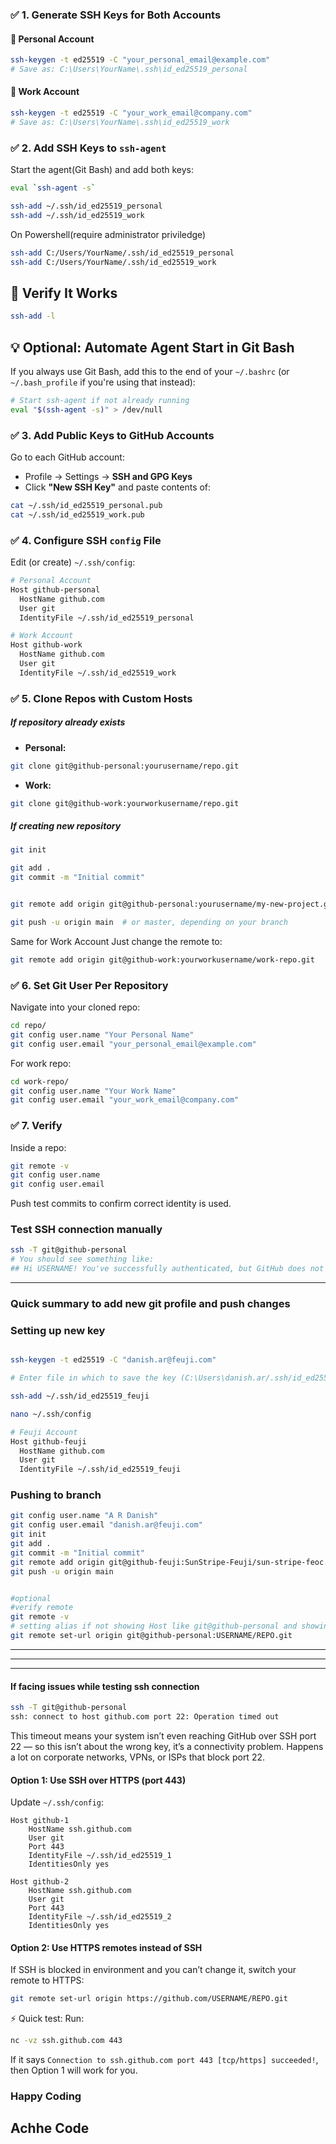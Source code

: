 
### ✅ 1. Generate SSH Keys for Both Accounts

#### 🧑 Personal Account

```bash
ssh-keygen -t ed25519 -C "your_personal_email@example.com"
# Save as: C:\Users\YourName\.ssh\id_ed25519_personal
```

#### 💼 Work Account

```bash
ssh-keygen -t ed25519 -C "your_work_email@company.com"
# Save as: C:\Users\YourName\.ssh\id_ed25519_work
```


### ✅ 2. Add SSH Keys to `ssh-agent`


Start the agent(Git Bash) and add both keys:

```bash
eval `ssh-agent -s`

ssh-add ~/.ssh/id_ed25519_personal
ssh-add ~/.ssh/id_ed25519_work
```

On Powershell(require administrator priviledge)

```bash
ssh-add C:/Users/YourName/.ssh/id_ed25519_personal
ssh-add C:/Users/YourName/.ssh/id_ed25519_work
```


## 🧪 Verify It Works

```bash
ssh-add -l
```

## 💡 Optional: Automate Agent Start in Git Bash

If you always use Git Bash, add this to the end of your `~/.bashrc` (or `~/.bash_profile` if you're using that instead):

```bash
# Start ssh-agent if not already running
eval "$(ssh-agent -s)" > /dev/null
```


### ✅ 3. Add Public Keys to GitHub Accounts

Go to each GitHub account:

- Profile → Settings → **SSH and GPG Keys**
- Click **"New SSH Key"** and paste contents of:

```bash
cat ~/.ssh/id_ed25519_personal.pub
cat ~/.ssh/id_ed25519_work.pub
```


### ✅ 4. Configure SSH `config` File

Edit (or create) `~/.ssh/config`:

```bash
# Personal Account
Host github-personal
  HostName github.com
  User git
  IdentityFile ~/.ssh/id_ed25519_personal

# Work Account
Host github-work
  HostName github.com
  User git
  IdentityFile ~/.ssh/id_ed25519_work
```



### ✅ 5. Clone Repos with Custom Hosts

##### If repository already exists

- **Personal:**
```bash
git clone git@github-personal:yourusername/repo.git
```

- **Work:**
```bash
git clone git@github-work:yourworkusername/repo.git
```


##### If creating new repository

```bash
git init

git add .
git commit -m "Initial commit"


git remote add origin git@github-personal:yourusername/my-new-project.git

git push -u origin main  # or master, depending on your branch

```

Same for Work Account Just change the remote to:

```bash
git remote add origin git@github-work:yourworkusername/work-repo.git
```

### ✅ 6. Set Git User Per Repository

Navigate into your cloned repo:

```bash
cd repo/
git config user.name "Your Personal Name"
git config user.email "your_personal_email@example.com"
```

For work repo:

```bash
cd work-repo/
git config user.name "Your Work Name"
git config user.email "your_work_email@company.com"
```


### ✅ 7. Verify

Inside a repo:

```bash
git remote -v
git config user.name
git config user.email
```

Push test commits to confirm correct identity is used.


### Test SSH connection manually

```bash
ssh -T git@github-personal
# You should see something like:
## Hi USERNAME! You've successfully authenticated, but GitHub does not provide shell access.
```
---


### Quick summary to add new git profile and push changes

### Setting up new key

```bash

ssh-keygen -t ed25519 -C "danish.ar@feuji.com"

# Enter file in which to save the key (C:\Users\danish.ar/.ssh/id_ed25519): C:\Users\danish.ar\.ssh\id_ed25519_feuji

ssh-add ~/.ssh/id_ed25519_feuji

nano ~/.ssh/config

# Feuji Account
Host github-feuji
  HostName github.com
  User git
  IdentityFile ~/.ssh/id_ed25519_feuji

```
### Pushing to branch

```bash
git config user.name "A R Danish"
git config user.email "danish.ar@feuji.com"
git init
git add .
git commit -m "Initial commit"
git remote add origin git@github-feuji:SunStripe-Feuji/sun-stripe-feoc.git
git push -u origin main


#optional
#verify remote
git remote -v
# setting alias if not showing Host like git@github-personal and showing github.com
git remote set-url origin git@github-personal:USERNAME/REPO.git

```

---
---
---


#### If facing issues while testing ssh connection
```sh
ssh -T git@github-personal
ssh: connect to host github.com port 22: Operation timed out
```
This timeout means your system isn’t even reaching GitHub over SSH port 22 — so this isn’t about the wrong key, it’s a connectivity problem. Happens a lot on corporate networks, VPNs, or ISPs that block port 22.

#### Option 1: Use SSH over HTTPS (port 443)

Update `~/.ssh/config`:

```ssh
Host github-1
    HostName ssh.github.com
    User git
    Port 443
    IdentityFile ~/.ssh/id_ed25519_1
    IdentitiesOnly yes

Host github-2
    HostName ssh.github.com
    User git
    Port 443
    IdentityFile ~/.ssh/id_ed25519_2
    IdentitiesOnly yes
```


#### Option 2: Use HTTPS remotes instead of SSH
If SSH is blocked in environment and you can’t change it, switch your remote to HTTPS:
```sh
git remote set-url origin https://github.com/USERNAME/REPO.git
```


⚡ Quick test:
Run:
```sh
nc -vz ssh.github.com 443
```
If it says `Connection to ssh.github.com port 443 [tcp/https] succeeded!`, then Option 1 will work for you.


### Happy Coding
## Achhe Code
